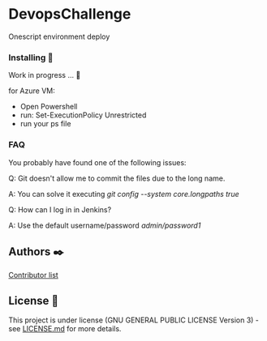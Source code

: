 # DevopsChallenge
Onescript environment deploy

### Installing 🔧
Work in progress ... 🔧

for Azure VM: 
- Open Powershell 
- run: Set-ExecutionPolicy Unrestricted
- run your ps file

### FAQ
You probably have found one of the following issues:

Q: Git doesn't allow me to commit the files due to the long name.

A: You can solve it executing *git config --system core.longpaths true*

Q: How can I log in in Jenkins?

A: Use the default username/password *admin/password1*

## Authors ✒️
[Contributor list](https://github.com/JSGitHubbing/DevopsChallenge/contributors)


## License 📄
This project is under license (GNU GENERAL PUBLIC LICENSE Version 3) - see [LICENSE.md](LICENSE.md) for more details.
